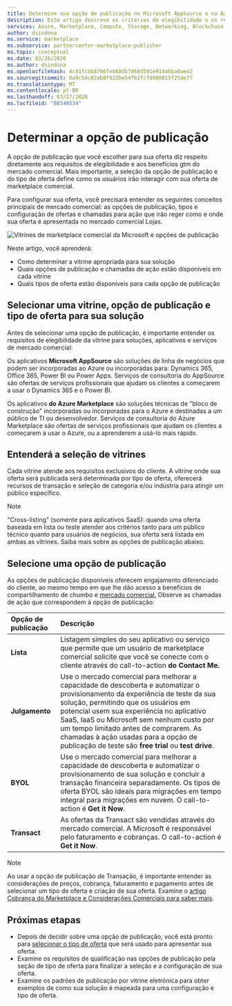 ```yaml
---
title: Determine sua opção de publicação no Microsoft AppSource e no Azure Marketplace
description: Este artigo descreve os critérios de elegibilidade e os requisitos de publicação que tentam entender como publicar aplicativos no Microsoft AppSource e no Azure Marketplace.
services: Azure, Marketplace, Compute, Storage, Networking, Blockchain, Security
author: dsindona
ms.service: marketplace
ms.subservice: partnercenter-marketplace-publisher
ms.topic: conceptual
ms.date: 03/26/2020
ms.author: dsindona
ms.openlocfilehash: 4c41fcbb8766feb68db7d60d591e914a6ba0aea2
ms.sourcegitcommit: 8a9c54c82ab8f922be54fb2fcfd880815f25de77
ms.translationtype: MT
ms.contentlocale: pt-BR
ms.lasthandoff: 03/27/2020
ms.locfileid: "80349534"
---
```

# <a name="determine-your-publishing-option"></a>Determinar a opção de publicação

A opção de publicação que você escolher para sua oferta diz respeito diretamente aos requisitos de elegibilidade e aos benefícios gtm do mercado comercial. Mais importante, a seleção da opção de publicação e do tipo de oferta define como os usuários irão interagir com sua oferta de marketplace comercial.

Para configurar sua oferta, você precisará entender os seguintes conceitos principais de mercado comercial: as opções de publicação, tipos e configuração de ofertas e chamadas para ação que irão reger como e onde sua oferta é apresentada no mercado comercial Lojas.

![Vitrines de marketplace comercial da Microsoft e opções de publicação](./media/marketplace-publishers-guide/storefronts_options_table.png)

Neste artigo, você aprenderá:

- Como determinar a vitrine apropriada para sua solução
- Quais opções de publicação e chamadas de ação estão disponíveis em cada vitrine
- Quais tipos de oferta estão disponíveis para cada opção de publicação

## <a name="selecting-a-storefront-publishing-option-and-offer-type-for-your-solution"></a>Selecionar uma vitrine, opção de publicação e tipo de oferta para sua solução

Antes de selecionar uma opção de publicação, é importante entender os requisitos de elegibilidade da vitrine para soluções, aplicativos e serviços de mercado comercial:

Os aplicativos **Microsoft AppSource** são soluções de linha de negócios que podem ser incorporadas ao Azure ou incorporadas para: Dynamics 365, Office 365, Power BI ou Power Apps. Serviços de consultoria do AppSource são ofertas de serviços profissionais que ajudam os clientes a começarem a usar o Dynamics 365 e o Power BI.

Os aplicativos **do Azure Marketplace** são soluções técnicas de "bloco de construção" incorporadas ou incorporadas para o Azure e destinadas a um público de TI ou desenvolvedor. Serviços de consultoria do Azure Marketplace são ofertas de serviços profissionais que ajudam os clientes a começarem a usar o Azure, ou a aprenderem a usá-lo mais rápido.

## <a name="understand-storefront-selection"></a>Entenderá a seleção de vitrines

Cada vitrine atende aos requisitos exclusivos do cliente. A vitrine onde sua oferta será publicada será determinada por tipo de oferta, oferecerá recursos de transação e seleção de categoria e/ou indústria para atingir um público específico. 

>[!Note]
>"Cross-listing" (somente para aplicativos SaaS): quando uma oferta baseada em lista ou teste atender aos critérios tanto para um público técnico quanto para usuários de negócios, sua oferta será listada em ambas as vitrines. Saiba mais sobre as opções de publicação abaixo.

## <a name="choose-a-publishing-option"></a>Selecione uma opção de publicação

As opções de publicação disponíveis oferecem engajamento diferenciado do cliente, ao mesmo tempo em que lhe dão acesso a benefícios de compartilhamento de chumbo e [mercado comercial.](https://docs.microsoft.com/azure/marketplace/gtm-your-marketplace-benefits)  Observe as chamadas de ação que correspondem à opção de publicação:

| **Opção de publicação**    | **Descrição**  |
| :------------------- | :-------------------|
| **Lista** | Listagem simples do seu aplicativo ou serviço que permite que um usuário de marketplace comercial solicite que você se conecte com o cliente através do call-to-action **do Contact Me.** |
| **Julgamento** | Use o mercado comercial para melhorar a capacidade de descoberta e automatizar o provisionamento da experiência de teste da sua solução, permitindo que os usuários em potencial usem sua experiência no aplicativo SaaS, IaaS ou Microsoft sem nenhum custo por um tempo limitado antes de comprarem. As chamadas à ação usadas para a opção de publicação de teste são **free trial** ou **test drive**. |
| **BYOL** | Use o mercado comercial para melhorar a capacidade de descoberta e automatizar o provisionamento de sua solução e concluir a transação financeira separadamente. Os tipos de oferta BYOL são ideais para migrações em tempo integral para migrações em nuvem. O call-to-action é **Get it Now**.
| **Transact** | As ofertas da Transact são vendidas através do mercado comercial. A Microsoft é responsável pelo faturamento e cobranças. O call-to-action é **Get it Now**.|

>[!Note]
>Ao usar a opção de publicação de Transação, é importante entender as considerações de preços, cobrança, faturamento e pagamento antes de selecionar um tipo de oferta e criação de sua oferta. Examine o [artigo Cobrança do Marketplace e Considerações Comerciais para saber mais](./marketplace-commercial-transaction-capabilities-and-considerations.md).

## <a name="next-steps"></a>Próximas etapas

- Depois de decidir sobre uma opção de publicação, você está pronto para [selecionar o tipo de oferta](./publisher-guide-by-offer-type.md) que será usado para apresentar sua oferta.
- Examine os requisitos de qualificação nas opções de publicação pela seção de tipo de oferta para finalizar a seleção e a configuração de sua oferta.
- Examine os padrões de publicação por vitrine eletrônica para obter exemplos de como sua solução é mapeada para uma configuração e tipo de oferta.
